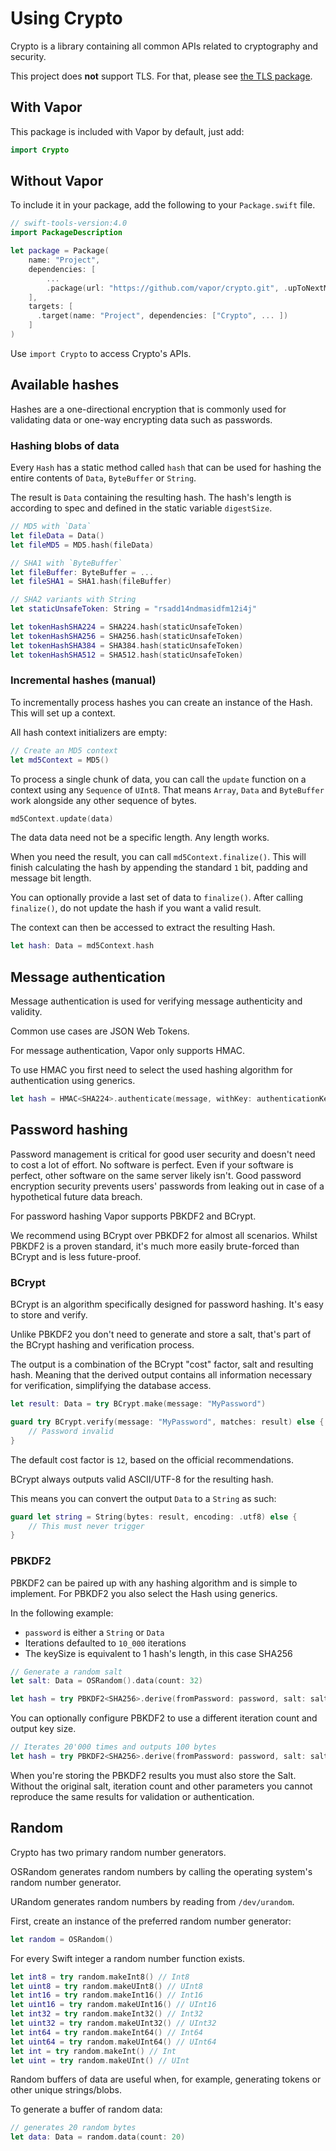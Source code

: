 # Using Crypto

Crypto is a library containing all common APIs related to cryptography and security.

This project does **not** support TLS. For that, please see [the TLS package](../tls/getting-started.md).

## With Vapor

This package is included with Vapor by default, just add:

```swift
import Crypto
```

## Without Vapor

To include it in your package, add the following to your `Package.swift` file.

```swift
// swift-tools-version:4.0
import PackageDescription

let package = Package(
    name: "Project",
    dependencies: [
        ...
        .package(url: "https://github.com/vapor/crypto.git", .upToNextMajor(from: "x.0.0")),
    ],
    targets: [
      .target(name: "Project", dependencies: ["Crypto", ... ])
    ]
)
```

Use `import Crypto` to access Crypto's APIs.

## Available hashes

Hashes are a one-directional encryption that is commonly used for validating data or one-way encrypting data such as passwords.

### Hashing blobs of data

Every `Hash` has a static method called `hash` that can be used for hashing the entire contents of `Data`, `ByteBuffer` or `String`.

The result is `Data` containing the resulting hash. The hash's length is according to spec and defined in the static variable `digestSize`.

```swift
// MD5 with `Data`
let fileData = Data()
let fileMD5 = MD5.hash(fileData)

// SHA1 with `ByteBuffer`
let fileBuffer: ByteBuffer = ...
let fileSHA1 = SHA1.hash(fileBuffer)

// SHA2 variants with String
let staticUnsafeToken: String = "rsadd14ndmasidfm12i4j"

let tokenHashSHA224 = SHA224.hash(staticUnsafeToken)
let tokenHashSHA256 = SHA256.hash(staticUnsafeToken)
let tokenHashSHA384 = SHA384.hash(staticUnsafeToken)
let tokenHashSHA512 = SHA512.hash(staticUnsafeToken)
```

### Incremental hashes (manual)

To incrementally process hashes you can create an instance of the Hash. This will set up a context.

All hash context initializers are empty:

```swift
// Create an MD5 context
let md5Context = MD5()
```

To process a single chunk of data, you can call the `update` function on a context using any `Sequence` of `UInt8`. That means `Array`, `Data` and `ByteBuffer` work alongside any other sequence of bytes.

```swift
md5Context.update(data)
```

The data data need not be a specific length. Any length works.

When you need the result, you can call `md5Context.finalize()`. This will finish calculating the hash by appending the standard `1` bit, padding and message bit length.

You can optionally provide a last set of data to `finalize()`. After calling `finalize()`, do not update the hash if you want a valid result.

The context can then be accessed to extract the resulting Hash.

```swift
let hash: Data = md5Context.hash
```

## Message authentication

Message authentication is used for verifying message authenticity and validity.

Common use cases are JSON Web Tokens.

For message authentication, Vapor only supports HMAC.

To use HMAC you first need to select the used hashing algorithm for authentication using generics.

```swift
let hash = HMAC<SHA224>.authenticate(message, withKey: authenticationKey)
```

## Password hashing

Password management is critical for good user security and doesn't need to cost a lot of effort. No software is perfect. Even if your software is perfect, other software on the same server likely isn't. Good password encryption security prevents users' passwords from leaking out in case of a hypothetical future data breach.

For password hashing Vapor supports PBKDF2 and BCrypt.

We recommend using BCrypt over PBKDF2 for almost all scenarios. Whilst PBKDF2 is a proven standard, it's much more easily brute-forced than BCrypt and is less future-proof.

### BCrypt

BCrypt is an algorithm specifically designed for password hashing. It's easy to store and verify.

Unlike PBKDF2 you don't need to generate and store a salt, that's part of the BCrypt hashing and verification process.

The output is a combination of the BCrypt "cost" factor, salt and resulting hash. Meaning that the derived output contains all information necessary for verification, simplifying the database access.

```swift
let result: Data = try BCrypt.make(message: "MyPassword")

guard try BCrypt.verify(message: "MyPassword", matches: result) else {
    // Password invalid
}
```

The default cost factor is `12`, based on the official recommendations.

BCrypt always outputs valid ASCII/UTF-8 for the resulting hash.

This means you can convert the output `Data` to a `String` as such:

```swift
guard let string = String(bytes: result, encoding: .utf8) else {
    // This must never trigger
}
```

### PBKDF2

PBKDF2 can be paired up with any hashing algorithm and is simple to implement. For PBKDF2 you also select the Hash using generics.

In the following example:

- `password` is either a `String` or `Data`
- Iterations defaulted to `10_000` iterations
- The keySize is equivalent to 1 hash's length, in this case SHA256

```swift
// Generate a random salt
let salt: Data = OSRandom().data(count: 32)

let hash = try PBKDF2<SHA256>.derive(fromPassword: password, salt: salt)
```

You can optionally configure PBKDF2 to use a different iteration count and output key size.

```swift
// Iterates 20'000 times and outputs 100 bytes
let hash = try PBKDF2<SHA256>.derive(fromPassword: password, salt: salt, iterating: 20_000, derivedKeyLength: 100)
```

When you're storing the PBKDF2 results you must also store the Salt. Without the original salt, iteration count and other parameters you cannot reproduce the same results for validation or authentication.

## Random

Crypto has two primary random number generators.

OSRandom generates random numbers by calling the operating system's random number generator.

URandom generates random numbers by reading from `/dev/urandom`.

First, create an instance of the preferred random number generator:

```swift
let random = OSRandom()
```

For every Swift integer a random number function exists.

```swift
let int8 = try random.makeInt8() // Int8
let uint8 = try random.makeUInt8() // UInt8
let int16 = try random.makeInt16() // Int16
let uint16 = try random.makeUInt16() // UInt16
let int32 = try random.makeInt32() // Int32
let uint32 = try random.makeUInt32() // UInt32
let int64 = try random.makeInt64() // Int64
let uint64 = try random.makeUInt64() // UInt64
let int = try random.makeInt() // Int
let uint = try random.makeUInt() // UInt
```

Random buffers of data are useful when, for example, generating tokens or other unique strings/blobs.

To generate a buffer of random data:

```swift
// generates 20 random bytes
let data: Data = random.data(count: 20)
```
